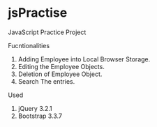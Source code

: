 # jsPractise
JavaScript Practice Project

Fucntionalities
1) Adding Employee into Local Browser Storage.
2) Editing the Employee Objects.
3) Deletion of Employee Object.
4) Search The entries.

Used
1) jQuery 3.2.1
2) Bootstrap 3.3.7
